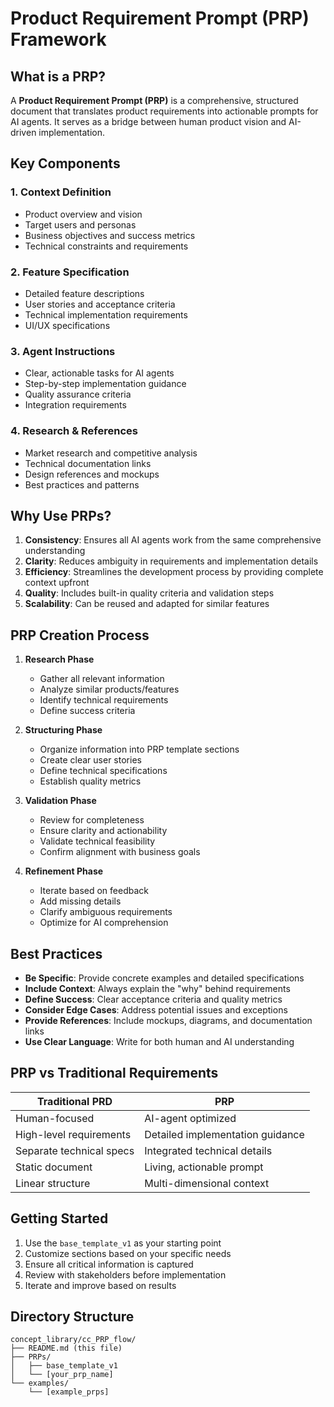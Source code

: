 # Product Requirement Prompt (PRP) Framework

## What is a PRP?

A **Product Requirement Prompt (PRP)** is a comprehensive, structured document that translates product requirements into actionable prompts for AI agents. It serves as a bridge between human product vision and AI-driven implementation.

## Key Components

### 1. **Context Definition**
- Product overview and vision
- Target users and personas
- Business objectives and success metrics
- Technical constraints and requirements

### 2. **Feature Specification**
- Detailed feature descriptions
- User stories and acceptance criteria
- Technical implementation requirements
- UI/UX specifications

### 3. **Agent Instructions**
- Clear, actionable tasks for AI agents
- Step-by-step implementation guidance
- Quality assurance criteria
- Integration requirements

### 4. **Research & References**
- Market research and competitive analysis
- Technical documentation links
- Design references and mockups
- Best practices and patterns

## Why Use PRPs?

1. **Consistency**: Ensures all AI agents work from the same comprehensive understanding
2. **Clarity**: Reduces ambiguity in requirements and implementation details
3. **Efficiency**: Streamlines the development process by providing complete context upfront
4. **Quality**: Includes built-in quality criteria and validation steps
5. **Scalability**: Can be reused and adapted for similar features

## PRP Creation Process

1. **Research Phase**
   - Gather all relevant information
   - Analyze similar products/features
   - Identify technical requirements
   - Define success criteria

2. **Structuring Phase**
   - Organize information into PRP template sections
   - Create clear user stories
   - Define technical specifications
   - Establish quality metrics

3. **Validation Phase**
   - Review for completeness
   - Ensure clarity and actionability
   - Validate technical feasibility
   - Confirm alignment with business goals

4. **Refinement Phase**
   - Iterate based on feedback
   - Add missing details
   - Clarify ambiguous requirements
   - Optimize for AI comprehension

## Best Practices

- **Be Specific**: Provide concrete examples and detailed specifications
- **Include Context**: Always explain the "why" behind requirements
- **Define Success**: Clear acceptance criteria and quality metrics
- **Consider Edge Cases**: Address potential issues and exceptions
- **Provide References**: Include mockups, diagrams, and documentation links
- **Use Clear Language**: Write for both human and AI understanding

## PRP vs Traditional Requirements

| Traditional PRD | PRP |
|----------------|-----|
| Human-focused | AI-agent optimized |
| High-level requirements | Detailed implementation guidance |
| Separate technical specs | Integrated technical details |
| Static document | Living, actionable prompt |
| Linear structure | Multi-dimensional context |

## Getting Started

1. Use the `base_template_v1` as your starting point
2. Customize sections based on your specific needs
3. Ensure all critical information is captured
4. Review with stakeholders before implementation
5. Iterate and improve based on results

## Directory Structure

```
concept_library/cc_PRP_flow/
├── README.md (this file)
├── PRPs/
│   ├── base_template_v1
│   └── [your_prp_name]
└── examples/
    └── [example_prps]
```